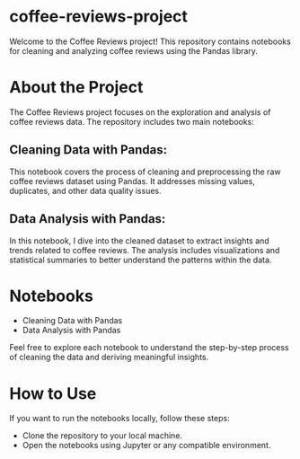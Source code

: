 # coffee-reviews-project

Welcome to the Coffee Reviews project! This repository contains notebooks for cleaning and analyzing coffee reviews using the Pandas library.


# About the Project
The Coffee Reviews project focuses on the exploration and analysis of coffee reviews data. The repository includes two main notebooks:

## Cleaning Data with Pandas:

This notebook covers the process of cleaning and preprocessing the raw coffee reviews dataset using Pandas. It addresses missing values, duplicates, and other data quality issues.
## Data Analysis with Pandas:

In this notebook, I dive into the cleaned dataset to extract insights and trends related to coffee reviews. The analysis includes visualizations and statistical summaries to better understand the patterns within the data.

# Notebooks
- Cleaning Data with Pandas
- Data Analysis with Pandas

Feel free to explore each notebook to understand the step-by-step process of cleaning the data and deriving meaningful insights.

# How to Use
If you want to run the notebooks locally, follow these steps:

- Clone the repository to your local machine.
- Open the notebooks using Jupyter or any compatible environment.
